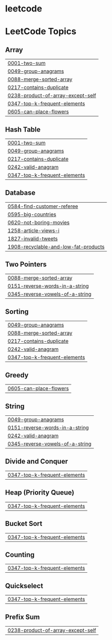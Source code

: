 # leetcode
<!---LeetCode Topics Start-->
# LeetCode Topics
## Array
|  |
| ------- |
| [0001-two-sum](https://github.com/annisa-rachma/leetcode/tree/master/0001-two-sum) |
| [0049-group-anagrams](https://github.com/annisa-rachma/leetcode/tree/master/0049-group-anagrams) |
| [0088-merge-sorted-array](https://github.com/annisa-rachma/leetcode/tree/master/0088-merge-sorted-array) |
| [0217-contains-duplicate](https://github.com/annisa-rachma/leetcode/tree/master/0217-contains-duplicate) |
| [0238-product-of-array-except-self](https://github.com/annisa-rachma/leetcode/tree/master/0238-product-of-array-except-self) |
| [0347-top-k-frequent-elements](https://github.com/annisa-rachma/leetcode/tree/master/0347-top-k-frequent-elements) |
| [0605-can-place-flowers](https://github.com/annisa-rachma/leetcode/tree/master/0605-can-place-flowers) |
## Hash Table
|  |
| ------- |
| [0001-two-sum](https://github.com/annisa-rachma/leetcode/tree/master/0001-two-sum) |
| [0049-group-anagrams](https://github.com/annisa-rachma/leetcode/tree/master/0049-group-anagrams) |
| [0217-contains-duplicate](https://github.com/annisa-rachma/leetcode/tree/master/0217-contains-duplicate) |
| [0242-valid-anagram](https://github.com/annisa-rachma/leetcode/tree/master/0242-valid-anagram) |
| [0347-top-k-frequent-elements](https://github.com/annisa-rachma/leetcode/tree/master/0347-top-k-frequent-elements) |
## Database
|  |
| ------- |
| [0584-find-customer-referee](https://github.com/annisa-rachma/leetcode/tree/master/0584-find-customer-referee) |
| [0595-big-countries](https://github.com/annisa-rachma/leetcode/tree/master/0595-big-countries) |
| [0620-not-boring-movies](https://github.com/annisa-rachma/leetcode/tree/master/0620-not-boring-movies) |
| [1258-article-views-i](https://github.com/annisa-rachma/leetcode/tree/master/1258-article-views-i) |
| [1827-invalid-tweets](https://github.com/annisa-rachma/leetcode/tree/master/1827-invalid-tweets) |
| [1908-recyclable-and-low-fat-products](https://github.com/annisa-rachma/leetcode/tree/master/1908-recyclable-and-low-fat-products) |
## Two Pointers
|  |
| ------- |
| [0088-merge-sorted-array](https://github.com/annisa-rachma/leetcode/tree/master/0088-merge-sorted-array) |
| [0151-reverse-words-in-a-string](https://github.com/annisa-rachma/leetcode/tree/master/0151-reverse-words-in-a-string) |
| [0345-reverse-vowels-of-a-string](https://github.com/annisa-rachma/leetcode/tree/master/0345-reverse-vowels-of-a-string) |
## Sorting
|  |
| ------- |
| [0049-group-anagrams](https://github.com/annisa-rachma/leetcode/tree/master/0049-group-anagrams) |
| [0088-merge-sorted-array](https://github.com/annisa-rachma/leetcode/tree/master/0088-merge-sorted-array) |
| [0217-contains-duplicate](https://github.com/annisa-rachma/leetcode/tree/master/0217-contains-duplicate) |
| [0242-valid-anagram](https://github.com/annisa-rachma/leetcode/tree/master/0242-valid-anagram) |
| [0347-top-k-frequent-elements](https://github.com/annisa-rachma/leetcode/tree/master/0347-top-k-frequent-elements) |
## Greedy
|  |
| ------- |
| [0605-can-place-flowers](https://github.com/annisa-rachma/leetcode/tree/master/0605-can-place-flowers) |
## String
|  |
| ------- |
| [0049-group-anagrams](https://github.com/annisa-rachma/leetcode/tree/master/0049-group-anagrams) |
| [0151-reverse-words-in-a-string](https://github.com/annisa-rachma/leetcode/tree/master/0151-reverse-words-in-a-string) |
| [0242-valid-anagram](https://github.com/annisa-rachma/leetcode/tree/master/0242-valid-anagram) |
| [0345-reverse-vowels-of-a-string](https://github.com/annisa-rachma/leetcode/tree/master/0345-reverse-vowels-of-a-string) |
## Divide and Conquer
|  |
| ------- |
| [0347-top-k-frequent-elements](https://github.com/annisa-rachma/leetcode/tree/master/0347-top-k-frequent-elements) |
## Heap (Priority Queue)
|  |
| ------- |
| [0347-top-k-frequent-elements](https://github.com/annisa-rachma/leetcode/tree/master/0347-top-k-frequent-elements) |
## Bucket Sort
|  |
| ------- |
| [0347-top-k-frequent-elements](https://github.com/annisa-rachma/leetcode/tree/master/0347-top-k-frequent-elements) |
## Counting
|  |
| ------- |
| [0347-top-k-frequent-elements](https://github.com/annisa-rachma/leetcode/tree/master/0347-top-k-frequent-elements) |
## Quickselect
|  |
| ------- |
| [0347-top-k-frequent-elements](https://github.com/annisa-rachma/leetcode/tree/master/0347-top-k-frequent-elements) |
## Prefix Sum
|  |
| ------- |
| [0238-product-of-array-except-self](https://github.com/annisa-rachma/leetcode/tree/master/0238-product-of-array-except-self) |
<!---LeetCode Topics End-->
